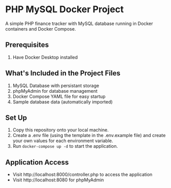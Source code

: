 # PHP MySQL Docker Project

A simple PHP finance tracker with MySQL database running in Docker containers and Docker Compose.

## Prerequisites

1. Have Docker Desktop installed

## What's Included in the Project Files

1. MySQL Database with persistant storage
2. phpMyAdmin for database management
3. Docker Compose YAML file for easy startup
4. Sample database data (automatically imported)

## Set Up

1. Copy this repository onto your local machine.
2. Create a .env file (using the template in the .env.example file) and create your own values for each environment variable.
3. Run ```docker-compose up -d``` to start the application.

## Application Access

* Visit http://localhost:8000/controller.php to access the application
* Visit http://localhost:8080 for phpMyAdmin 
